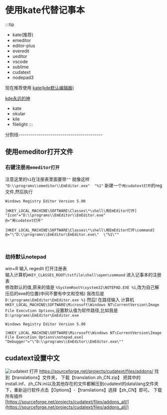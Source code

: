 # 使用kate代替记事本

:::tip

- kate(推荐)
- emeditor
- editor-plus
- everedit
- ueditor
- vscode
- sublime
- cudatext
- nodepad3

现在推荐使用 [kate(kde默认编辑器)](https://kate-editor.org/zh-cn)

[kde永远的神](https://apps.kde.org/zh-cn)

- kate
- okular
- kile
- filelight
:::

<p>分割线------------------------------------------</p>

## 使用emeditor打开文件

### 右键注册`用emeditor打开`

注意这里的`%1`在注册表里面要带`""`
就像这样 `"D:\\programs\\emeditor\\EmEditor.exe"  "%1"`
新建一个`用cudatext打开`的reg文件,然后执行

```reg
Windows Registry Editor Version 5.00

[HKEY_LOCAL_MACHINE\SOFTWARE\Classes\*\shell\用EmEditor打开]
"Icon"="D:\\programs\\EmEditor\\EmEditor.exe"
@="用cudatext打开"

[HKEY_LOCAL_MACHINE\SOFTWARE\Classes\*\shell\用EmEditor打开\command]
@="\"D:\\programs\\EmEditor\EmEditor.exe\"  \"%1\""



```

### 劫持默认notepad

win+R 输入 regedit 打开注册表  
输入计算机`HKEY_CLASSES_ROOT\txtfile\shell\open\command` 进入记事本的注册表  
修改默认的值,原来的值是 `%SystemRoot%\system32\NOTEPAD.EXE %1`,改为自己解压后的exe的位置(中间不要有中文和空格)
我改后是 `D:\programs\EmEditor\EmEditor.exe %1`
然后!
在路径输入 计算机`HKEY_LOCAL_MACHINE\SOFTWARE\Microsoft\Windows NT\CurrentVersion\Image File Execution Options`,设置默认值为软件路径,比如我是 `D:\programs\EmEditor\EmEditor.exe`

```reg
Windows Registry Editor Version 5.00

[HKEY_LOCAL_MACHINE\SOFTWARE\Microsoft\Windows NT\CurrentVersion\Image File Execution Options\notepad.exe]
"Debugger"="\"D:\\programs\\EmEditor\\EmEditor.exe\""
```

## cudatext设置中文

![cudatext](https://cudatext.github.io/img/cudatext-main.png)
打开 <https://sourceforge.net/projects/cudatext/files/addons/>
找到【translations】文件夹，
下载【translation.zh_CN.zip】
把其中的install.inf、zh_CN.ini以及其他存在的文件都解压到cudatext的data\lang文件夹下，重新运行软件点击【Options】-【translations】选择【zh_CN】即可。
下载所有插件  
[https://sourceforge.net/projects/cudatext/files/addons_all/](https://sourceforge.net/projects/cudatext/files/addons_all/)
